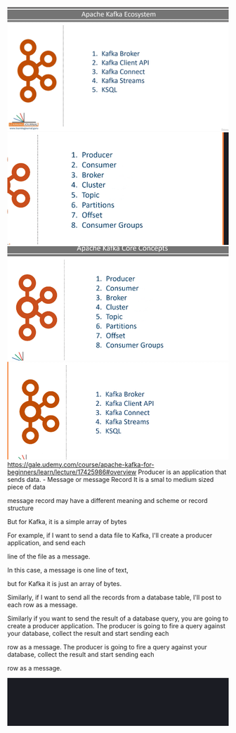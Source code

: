 ![alt text](image.png)
![alt text](image-1.png)
![alt text](image-3.png)
![alt text](image-4.png)
https://gale.udemy.com/course/apache-kafka-for-beginners/learn/lecture/17425986#overview
Producer is an application that sends data. - Message or message Record
It is a smal to medium sized piece of data

message record may have a different meaning and scheme or record structure

But for Kafka, it is a simple array of bytes

For example, if I want to send a data file to Kafka, I'll create a producer application, and send each

line of the file as a message.

In this case, a message is one line of text,

but for Kafka it is just an array of bytes.

Similarly, if I want to send all the records from a database table, I'll post to each row as a message.

Similarly if you want to send the result of a database query, you are going to create a producer application.
The producer is going to fire a query against your database, collect the result and start sending each

row as a message.
The producer is going to fire a query against your database, collect the result and start sending each

row as a message.


![What is a Consumer](image-5.png)